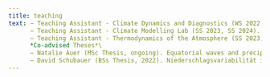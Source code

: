 ```yaml
---
title: teaching
text: − Teaching Assistant - Climate Dynamics and Diagnostics (WS 2022, WS 2023). Master Program at the Meteorology and Geophysics department, University of Vienna.<br>
      − Teaching Assistant - Climate Modelling Lab (SS 2023, SS 2024). Master Program at the Meteorology and Geophysics department, University of Vienna.\
      − Teaching Assistant - Thermodynamics of the Atmosphere (SS 2023, SS 2024). Bachelor Program at the Meteorology and Geophysics department, University of Vienna.\
      *Co-advised Theses*\
      − Natalie Auer (MSc Thesis, ongoing). Equatorial waves and precipitation in CMIP models.\
      − David Schubauer (BSs Thesis, 2022). Niederschlagsvariabilität in der Sahelzone auf der täglichen Skala in expliziten Konvetionsmodellen und TRACMIP Simulationen.
---
```

